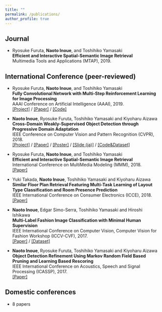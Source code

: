 ```yaml
---
title: ""
permalink: /publications/
author_profile: true
---
```


## Journal
- Ryosuke Furuta, __Naoto Inoue__, and Toshihiko Yamasaki  
**Efficient and Interactive Spatial-Semantic Image Retrieval**  
Multimedia Tools and Applications (MTAP), 2019.

## International Conference (peer-reviewed)
- Ryosuke Furuta, __Naoto Inoue__, and Toshihiko Yamasaki  
**Fully Convolutional Network with Multi-Step Reinforcement Learning for Image Processing**  
AAAI Conference on Artificial Intelligence (AAAI), 2019.  
[\[Project\]](https://www.hal.t.u-tokyo.ac.jp/~furuta/pub/fcn_rl/fcn_rl.html) / [\[Paper\]](https://arxiv.org/abs/1811.04323) / [\[Code\]](https://github.com/rfuruta/pixelRL)

- __Naoto Inoue__, Ryosuke Furuta, Toshihiko Yamasaki and Kiyoharu Aizawa  
**Cross-Domain Weakly-Supervised Object Detection through Progressive Domain Adaptation**  
IEEE Conference on Computer Vision and Pattern Recognition (CVPR), 2018.  
[\[Project\]](../cross_domain_detection) / [\[Paper\]](https://arxiv.org/abs/1803.11365) / [\[Poster\]](https://drive.google.com/open?id=1fbx1UsJ4EPo1nw1sooNv-a2ktk1PAyaE) / [\[Slide (ja)\]](https://drive.google.com/open?id=18rR9q42a6ctVUH4CBElBY4AfbvIs2Zzk) / [\[Code&Dataset\]](https://github.com/naoto0804/cross-domain-detection)

- Ryosuke Furuta, __Naoto Inoue__, and Toshihiko Yamasaki  
**Efficient and Interactive Spatial-Semantic Image Retrieval**  
International Conference on MultiMedia Modeling (MMM), 2018.  
[\[Paper\]](https://drive.google.com/open?id=1Mli-nl60oRnJVPo0oXKjM0se3VlKYRbA)

- Yuki Takada, __Naoto Inoue__, Toshihiko Yamasaki and Kiyoharu Aizawa  
**Similar Floor Plan Retrieval Featuring Multi-Task Learning of Layout Type Classification and Room Presence Prediction**  
IEEE International Conference on Consumer Electronics (ICCE), 2018.  
[\[Paper\]](https://drive.google.com/open?id=1XuLjUg9LT3h5E7C3dck24epL0POpWJmf)

- __Naoto Inoue__, Edgar Simo-Serra, Toshihiko Yamasaki and Hiroshi Ishikawa  
**Multi-Label Fashion Image Classification with Minimal Human Supervision**  
IEEE International Conference on Computer Vision, Computer Vision for Fashion Workshop (ICCV-CVF), 2017.  
[\[Paper\]](https://drive.google.com/open?id=1LCtha9ofXN8jXgBioaT6Odqmj0H5nSfu) / [\[Dataset\]](http://hi.cs.waseda.ac.jp/~esimo/ja/data/fashion550k/)

- __Naoto Inoue__, Ryosuke Furuta, Toshihiko Yamasaki and Kiyoharu Aizawa  
**Object Detection Refinement Using Markov Random Field Based Pruning and Learning Based Rescoring**  
IEEE International Conference on Acoustics, Speech and Signal Processing (ICASSP), 2017.  
[\[Paper\]](https://drive.google.com/open?id=1Vf_qxPl46ymvEOCRnorj02lSfiwZTnI6)

## Domestic conferences
- 8 papers

